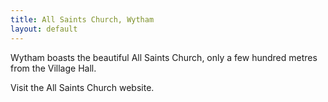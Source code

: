 ```yaml
---
title: All Saints Church, Wytham
layout: default
---
```


Wytham boasts the beautiful All Saints Church, only a few hundred metres from the Village Hall.

Visit the All Saints Church website.
